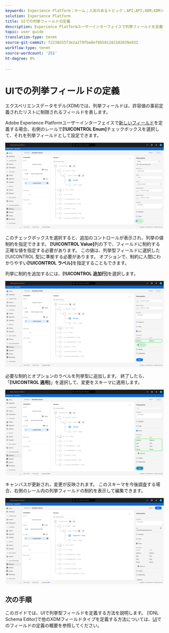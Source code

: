 ```yaml
---
keywords: Experience Platform；ホーム；人気のあるトピック；API;API;XDM;XDMシステム；エクスペリエンスデータモデル；データモデル；ui；ワークスペース；列挙；フィールド；
solution: Experience Platform
title: UIでの列挙フィールドの定義
description: Experience Platformユーザーインターフェイスで列挙フィールドを定義する方法を説明します。
topic: user guide
translation-type: tm+mt
source-git-commit: f2238d35f3e2a279fbe8ef8b581282102039e932
workflow-type: tm+mt
source-wordcount: '251'
ht-degree: 0%

---
```



# UIでの列挙フィールドの定義

エクスペリエンスデータモデル(XDM)では、列挙フィールドは、許容値の事前定義されたリストに制限されるフィールドを表します。

Adobe Experience Platformユーザーインターフェイスで[新しいフィールド](./overview.md#define)を定義する場合、右側のレールで&#x200B;**[!UICONTROL Enum]**&#x200B;チェックボックスを選択して、それを列挙フィールドとして設定できます。

![](../../images/ui/fields/special/enum.png)

このチェックボックスを選択すると、追加のコントロールが表示され、列挙の値制約を指定できます。 **[!UICONTROL Value]**&#x200B;列の下で、フィールドに制約する正確な値を指定する必要があります。 この値は、列挙型フィールドに選択した[!UICONTROL 型]に準拠する必要があります。 オプションで、制約に人間にわかりやすい&#x200B;**[!UICONTROL ラベル]**&#x200B;を指定することもできます。

列挙に制約を追加するには、**[!UICONTROL 追加行]**&#x200B;を選択します。

![](../../images/ui/fields/special/enum-add-row.png)

必要な制約とオプションのラベルを列挙型に追加します。 終了したら、「**[!UICONTROL 適用]**」を選択して、変更をスキーマに適用します。

![](../../images/ui/fields/special/enum-configured.png)

キャンバスが更新され、変更が反映されます。 このスキーマを今後調査する場合、右側のレール内の列挙フィールドの制約を表示して編集できます。

![](../../images/ui/fields/special/enum-applied.png)

## 次の手順

このガイドでは、UIで列挙型フィールドを定義する方法を説明します。 [!DNL Schema Editor]で他のXDMフィールドタイプを定義する方法については、[UI](./overview.md#special)でのフィールドの定義の概要を参照してください。